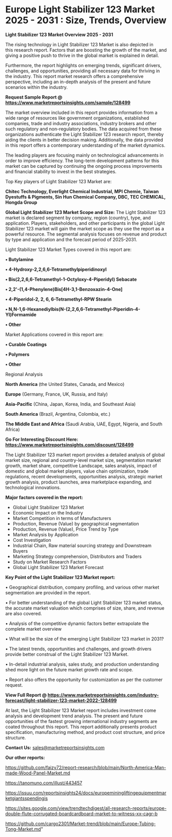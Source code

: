  # Europe Light Stabilizer 123 Market 2025 - 2031 : Size, Trends, Overview

<Strong> Light Stabilizer 123 Market Overview 2025 - 2031</strong>

The rising technology in Light Stabilizer 123 Market is also depicted in this research report. Factors that are boosting the growth of the market, and giving a positive push to thrive in the global market is explained in detail.

Furthermore, the report highlights on emerging trends, significant drivers, challenges, and opportunities, providing all necessary data for thriving in the industry. This report market research offers a comprehensive perspective, including an in-depth analysis of the present and future scenarios within the industry.

<strong>Request Sample Report @ <a href=https://www.marketreportsinsights.com/sample/128499>https://www.marketreportsinsights.com/sample/128499</a></strong>

The market overview included in this report provides information from a wide range of resources like government organizations, established companies, trade and industry associations, industry brokers and other such regulatory and non-regulatory bodies. The data acquired from these organizations authenticate the Light Stabilizer 123 research report, thereby aiding the clients in better decision making. Additionally, the data provided in this report offers a contemporary understanding of the market dynamics.

The leading players are focusing mainly on technological advancements in order to improve efficiency. The long-term development patterns for this market can be captured by continuing the ongoing process improvements and financial stability to invest in the best strategies.

Top Key players of Light Stabilizer 123 Market are:

<strong>Chitec Technology, Everlight Chemical Industrial, MPI Chemie, Taiwan Dyestuffs & Pigments, Sin Hun Chemical Company, DBC, TEC CHEMICAL, Hongda Group</strong>

<strong><b>Global Light Stabilizer 123 Market Scope and Size:</b></strong>
The Light Stabilizer 123 market is declared segment by company, region (country), type, and application. Players, stakeholders, and other participants in the global Light Stabilizer 123 market will gain the market scope as they use the report as a powerful resource. The segmental analysis focuses on revenue and product by type and application and the forecast period of 2025-2031.

Light Stabilizer 123 Market Types covered in this report are:

<strong>• Butylamine

• 4-Hydroxy-2,2,6,6-Tetramethylpiperidinoxyl

• Bis(2,2,6,6-Tetramethyl-1-Octyloxy-4-Piperidyl) Sebacate

• 2,2'-(1,4-Phenylene)Bis[4H-3,1-Benzoxazin-4-One]

• 4-Piperidol-2, 2, 6, 6-Tetramethyl-RPW Stearin

• N,N-1,6-Hexanediylbis(N-(2,2,6,6-Tetramethyl-Piperidin-4-Yl)Formamide

• Other</strong>

Market Applications covered in this report are:

<strong>• Curable Coatings

• Polymers

• Other</strong> 

Regional Analysis

<strong>North America</strong> (the United States, Canada, and Mexico)

<strong>Europe</strong> (Germany, France, UK, Russia, and Italy)

<strong>Asia-Pacific</strong> (China, Japan, Korea, India, and Southeast Asia)

<strong>South America</strong> (Brazil, Argentina, Colombia, etc.)

<strong>The Middle East and Africa</strong> (Saudi Arabia, UAE, Egypt, Nigeria, and South Africa)

<strong>Go For Interesting Discount Here: <a href=https://www.marketreportsinsights.com/discount/128499>https://www.marketreportsinsights.com/discount/128499</a></strong>

The Light Stabilizer 123 market report provides a detailed analysis of global market size, regional and country-level market size, segmentation market growth, market share, competitive Landscape, sales analysis, impact of domestic and global market players, value chain optimization, trade regulations, recent developments, opportunities analysis, strategic market growth analysis, product launches, area marketplace expanding, and technological innovations.

<strong><b>Major factors covered in the report:</b></strong>
<ul>
  <li>Global Light Stabilizer 123 Market </li>
  <li>Economic Impact on the Industry</li>
  <li>Market Competition in terms of Manufacturers</li>
  <li>Production, Revenue (Value) by geographical segmentation</li>
  <li>Production, Revenue (Value), Price Trend by Type</li>
  <li>Market Analysis by Application</li>
  <li>Cost Investigation</li>
  <li>Industrial Chain, Raw material sourcing strategy and Downstream Buyers</li>
  <li>Marketing Strategy comprehension, Distributors and Traders</li>
  <li>Study on Market Research Factors</li>
  <li>Global Light Stabilizer 123 Market Forecast</li>
</ul>

<strong><b>Key Point of the Light Stabilizer 123 Market report:</b></strong>

• Geographical distribution, company profiling, and various other market segmentation are provided in the report.

• For better understanding of the global Light Stabilizer 123 market status, the accurate market valuation which comprises of size, share, and revenue are also covered.

• Analysis of the competitive dynamic factors better extrapolate the complete market overview

• What will be the size of the emerging Light Stabilizer 123 market in 2031?

• The latest trends, opportunities and challenges, and growth drivers provide better construal of the Light Stabilizer 123 Market.

• In-detail industrial analysis, sales study, and production understanding shed more light on the future market growth rate and scope.

• Report also offers the opportunity for customization as per the customer request.

<strong><b>View Full Report @ <a href=https://www.marketreportsinsights.com/industry-forecast/light-stabilizer-123-market-2022-128499>https://www.marketreportsinsights.com/industry-forecast/light-stabilizer-123-market-2022-128499</a></b></strong>


At last, the Light Stabilizer 123 Market report includes investment come analysis and development trend analysis. The present and future opportunities of the fastest growing international industry segments are coated throughout this report. This report additionally presents product specification, manufacturing method, and product cost structure, and price structure.

<strong>Contact Us:</strong>
sales@marketreportsinsights.com

<strong>Our other reports:</strong>

<a href=https://github.com/faizy72/report-research/blob/main/North-America-Man-made-Wood-Panel-Market.md>https://github.com/faizy72/report-research/blob/main/North-America-Man-made-Wood-Panel-Market.md</a>

<a href=https://tanomuno.com/illust/443457>https://tanomuno.com/illust/443457</a>

<a href=https://issuu.com/reportsinsights24/docs/europeminingliftingequipmentmarketgiantsspendingis>https://issuu.com/reportsinsights24/docs/europeminingliftingequipmentmarketgiantsspendingis</a>

<a href=https://sites.google.com/view/trendtechdigest/all-research-reports/europe-double-flute-corrugated-boardcardboard-market-to-witness-xx-cagr-b>https://sites.google.com/view/trendtechdigest/all-research-reports/europe-double-flute-corrugated-boardcardboard-market-to-witness-xx-cagr-b</a>

<a href=https://github.com/cargo2301/Market-trend/blob/main/Europe-Tubing-Tong-Market.md>https://github.com/cargo2301/Market-trend/blob/main/Europe-Tubing-Tong-Market.md</a>"

